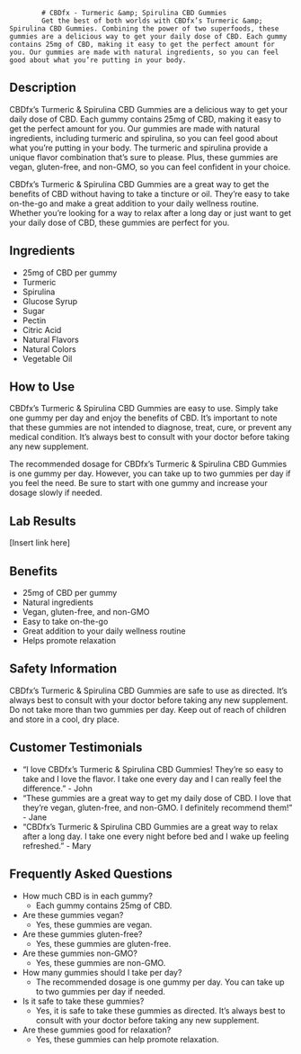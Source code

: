
            # CBDfx - Turmeric &amp; Spirulina CBD Gummies
            Get the best of both worlds with CBDfx’s Turmeric &amp; Spirulina CBD Gummies. Combining the power of two superfoods, these gummies are a delicious way to get your daily dose of CBD. Each gummy contains 25mg of CBD, making it easy to get the perfect amount for you. Our gummies are made with natural ingredients, so you can feel good about what you’re putting in your body.

## Description
CBDfx’s Turmeric &amp; Spirulina CBD Gummies are a delicious way to get your daily dose of CBD. Each gummy contains 25mg of CBD, making it easy to get the perfect amount for you. Our gummies are made with natural ingredients, including turmeric and spirulina, so you can feel good about what you’re putting in your body. The turmeric and spirulina provide a unique flavor combination that’s sure to please. Plus, these gummies are vegan, gluten-free, and non-GMO, so you can feel confident in your choice.

CBDfx’s Turmeric &amp; Spirulina CBD Gummies are a great way to get the benefits of CBD without having to take a tincture or oil. They’re easy to take on-the-go and make a great addition to your daily wellness routine. Whether you’re looking for a way to relax after a long day or just want to get your daily dose of CBD, these gummies are perfect for you.

## Ingredients
- 25mg of CBD per gummy
- Turmeric
- Spirulina
- Glucose Syrup
- Sugar
- Pectin
- Citric Acid
- Natural Flavors
- Natural Colors
- Vegetable Oil

## How to Use
CBDfx’s Turmeric &amp; Spirulina CBD Gummies are easy to use. Simply take one gummy per day and enjoy the benefits of CBD. It’s important to note that these gummies are not intended to diagnose, treat, cure, or prevent any medical condition. It’s always best to consult with your doctor before taking any new supplement.

The recommended dosage for CBDfx’s Turmeric &amp; Spirulina CBD Gummies is one gummy per day. However, you can take up to two gummies per day if you feel the need. Be sure to start with one gummy and increase your dosage slowly if needed.

## Lab Results
[Insert link here]

## Benefits
- 25mg of CBD per gummy
- Natural ingredients
- Vegan, gluten-free, and non-GMO
- Easy to take on-the-go
- Great addition to your daily wellness routine
- Helps promote relaxation

## Safety Information
CBDfx’s Turmeric &amp; Spirulina CBD Gummies are safe to use as directed. It’s always best to consult with your doctor before taking any new supplement. Do not take more than two gummies per day. Keep out of reach of children and store in a cool, dry place.

## Customer Testimonials
- “I love CBDfx’s Turmeric &amp; Spirulina CBD Gummies! They’re so easy to take and I love the flavor. I take one every day and I can really feel the difference.” - John
- “These gummies are a great way to get my daily dose of CBD. I love that they’re vegan, gluten-free, and non-GMO. I definitely recommend them!” - Jane
- “CBDfx’s Turmeric &amp; Spirulina CBD Gummies are a great way to relax after a long day. I take one every night before bed and I wake up feeling refreshed.” - Mary

## Frequently Asked Questions
- How much CBD is in each gummy?
    - Each gummy contains 25mg of CBD.
- Are these gummies vegan?
    - Yes, these gummies are vegan.
- Are these gummies gluten-free?
    - Yes, these gummies are gluten-free.
- Are these gummies non-GMO?
    - Yes, these gummies are non-GMO.
- How many gummies should I take per day?
    - The recommended dosage is one gummy per day. You can take up to two gummies per day if needed.
- Is it safe to take these gummies?
    - Yes, it is safe to take these gummies as directed. It’s always best to consult with your doctor before taking any new supplement.
- Are these gummies good for relaxation?
    - Yes, these gummies can help promote relaxation.